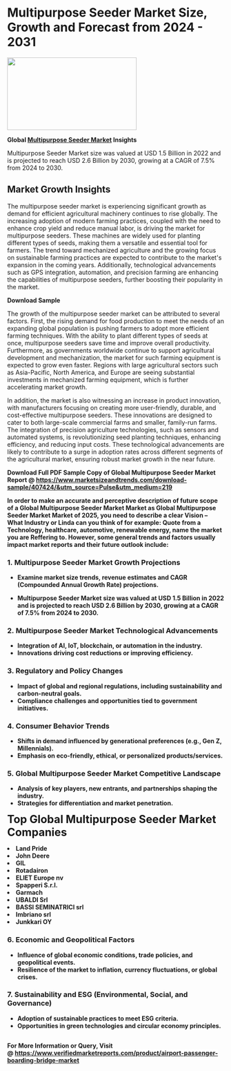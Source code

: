 <H1>Multipurpose Seeder Market Size, Growth and Forecast from 2024 - 2031</H1><img class="aligncenter size-medium wp-image-584254" src="https://thirdeyenews.in/wp-content/uploads/2024/09/Global-Market-Research-300x168.jpeg" alt="" width="300" height="168" /><p><strong>Global&nbsp;<a href="https://www.marketsizeandtrends.com/download-sample/407424/&amp;utm_source=Pulse&amp;utm_medium=219">Multipurpose Seeder Market</a> Insights</strong></p><p>Multipurpose Seeder Market size was valued at USD 1.5 Billion in 2022 and is projected to reach USD 2.6 Billion by 2030, growing at a CAGR of 7.5% from 2024 to 2030.</p><p><h2>Market Growth Insights</h2> <p>The multipurpose seeder market is experiencing significant growth as demand for efficient agricultural machinery continues to rise globally. The increasing adoption of modern farming practices, coupled with the need to enhance crop yield and reduce manual labor, is driving the market for multipurpose seeders. These machines are widely used for planting different types of seeds, making them a versatile and essential tool for farmers. The trend toward mechanized agriculture and the growing focus on sustainable farming practices are expected to contribute to the market's expansion in the coming years. Additionally, technological advancements such as GPS integration, automation, and precision farming are enhancing the capabilities of multipurpose seeders, further boosting their popularity in the market.</p> <p><strong>Download Sample</strong></p> <p>The growth of the multipurpose seeder market can be attributed to several factors. First, the rising demand for food production to meet the needs of an expanding global population is pushing farmers to adopt more efficient farming techniques. With the ability to plant different types of seeds at once, multipurpose seeders save time and improve overall productivity. Furthermore, as governments worldwide continue to support agricultural development and mechanization, the market for such farming equipment is expected to grow even faster. Regions with large agricultural sectors such as Asia-Pacific, North America, and Europe are seeing substantial investments in mechanized farming equipment, which is further accelerating market growth.</p> <p>In addition, the market is also witnessing an increase in product innovation, with manufacturers focusing on creating more user-friendly, durable, and cost-effective multipurpose seeders. These innovations are designed to cater to both large-scale commercial farms and smaller, family-run farms. The integration of precision agriculture technologies, such as sensors and automated systems, is revolutionizing seed planting techniques, enhancing efficiency, and reducing input costs. These technological advancements are likely to contribute to a surge in adoption rates across different segments of the agricultural market, ensuring robust market growth in the near future.</p> <p><strong></p><p><span class=""><strong>Download Full PDF Sample Copy of Global Multipurpose Seeder Market Report</strong> @ <a href="https://www.marketsizeandtrends.com/download-sample/407424/&amp;utm_source=Pulse&amp;utm_medium=219" target="_blank">https://www.marketsizeandtrends.com/download-sample/407424/&amp;utm_source=Pulse&amp;utm_medium=219</a></span></p><p>In order to make an accurate and perceptive description of future scope of a Global&nbsp;Multipurpose Seeder Market Market as Global&nbsp;Multipurpose Seeder Market Market of 2025, you need to describe a clear Vision &ndash; What Industry or Linda can you think of for example: Quote from a Technology, healthcare, automotive, renewable energy, name the market you are Reffering to. However, some general trends and factors usually impact market reports and their future outlook include:</p><h3>1.&nbsp;<strong>Multipurpose Seeder Market Growth Projections</strong></h3><ul><li>Examine market size trends, revenue estimates and CAGR (Compounded Annual Growth Rate) projections.</li><li><p>Multipurpose Seeder Market size was valued at USD 1.5 Billion in 2022 and is projected to reach USD 2.6 Billion by 2030, growing at a CAGR of 7.5% from 2024 to 2030.</p></li></ul><h3>2.&nbsp;<strong>Multipurpose Seeder Market Technological Advancements</strong></h3><ul><li>Integration of AI, IoT, blockchain, or automation in the industry.</li><li>Innovations driving cost reductions or improving efficiency.</li></ul><h3>3.&nbsp;<strong>Regulatory and Policy Changes</strong></h3><ul><li>Impact of global and regional regulations, including sustainability and carbon-neutral goals.</li><li>Compliance challenges and opportunities tied to government initiatives.</li></ul><h3>4.&nbsp;<strong>Consumer Behavior Trends</strong></h3><ul><li>Shifts in demand influenced by generational preferences (e.g., Gen Z, Millennials).</li><li>Emphasis on eco-friendly, ethical, or personalized products/services.</li></ul><h3>5.&nbsp;<strong>Global Multipurpose Seeder Market Competitive Landscape</strong></h3><ul><li>Analysis of key players, new entrants, and partnerships shaping the industry.</li><li>Strategies for differentiation and market penetration.</li></ul><p data-pm-slice="1 1 []"><span style="color: inherit; font-family: inherit; font-size: 25px;">Top Global Multipurpose Seeder Market Companies</span></p><div class="" data-test-id=""><p><li>Land Pride</li><li> John Deere</li><li> GIL</li><li> Rotadairon</li><li> ELIET Europe nv</li><li> Spapperi S.r.l.</li><li> Garmach</li><li> UBALDI Srl</li><li> BASSI SEMINATRICI srl</li><li> Imbriano srl</li><li> Junkkari OY</li></p></div><h3>6.&nbsp;<strong>Economic and Geopolitical Factors</strong></h3><ul><li>Influence of global economic conditions, trade policies, and geopolitical events.</li><li>Resilience of the market to inflation, currency fluctuations, or global crises.</li></ul><h3>7.&nbsp;<strong>Sustainability and ESG (Environmental, Social, and Governance)</strong></h3><ul><li>Adoption of sustainable practices to meet ESG criteria.</li><li>Opportunities in green technologies and circular economy principles.</li></ul><h2><strong style="font-size: 14px;">For More Information or Query, Visit @&nbsp;</strong><a style="background-color: #ffffff; font-size: 14px;" href="https://www.marketsizeandtrends.com/report/multipurpose-seeder-market/" target="_blank">https://www.verifiedmarketreports.com/product/airport-passenger-boarding-bridge-market</a></h2>

